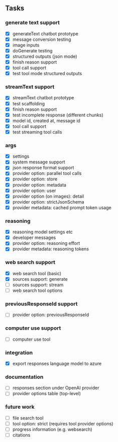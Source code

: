 ## Tasks

### generate text support

- [x] generateText chatbot prototype
- [x] message conversion testing
- [x] image inputs
- [x] doGenerate testing
- [x] structured outputs (json mode)
- [x] finish reason support
- [x] tool call support
- [x] test tool mode structured outputs

### streamText support

- [x] streamText chatbot prototype
- [x] test scaffolding
- [x] finish reason support
- [x] test incomplete response (different chunks)
- [x] model id, created at, message id
- [x] tool call support
- [x] test streaming tool calls

### args

- [x] settings
- [x] system message support
- [x] json response format support
- [x] provider option: parallel tool calls
- [x] provider option: store
- [x] provider option: metadata
- [x] provider option: user
- [x] provider option (on images): detail
- [x] provider option: strictJsonSchema
- [x] provider metadata: cached prompt token usage

### reasoning

- [x] reasoning model settings etc
- [x] developer messages
- [x] provider option: reasoning effort
- [x] provider metadata: reasoning tokens

### web search support

- [x] web search tool (basic)
- [x] sources support: generate
- [ ] sources support: stream
- [ ] web search tool options

### previousResponseId support

- [ ] provider option: previousResponseId

### computer use support

- [ ] computer use tool

### integration

- [x] export responses language model to azure

### documentation

- [ ] responses section under OpenAI provider
- [ ] provider options table (top-level)

### future work

- [ ] file search tool
- [ ] tool option: strict (requires tool provider options)
- [ ] progress information (e.g. websearch)
- [ ] citations
